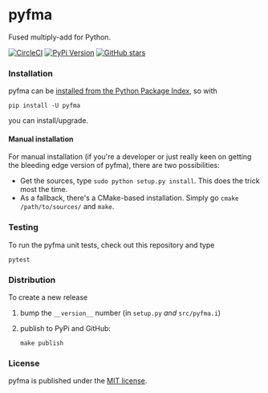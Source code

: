 # pyfma

Fused multiply-add for Python.

[![CircleCI](https://img.shields.io/circleci/project/github/nschloe/pyfma/master.svg)](https://circleci.com/gh/nschloe/pyfma/tree/master)
[![PyPi Version](https://img.shields.io/pypi/v/pyfma.svg)](https://pypi.python.org/pypi/pyfma)
[![GitHub stars](https://img.shields.io/github/stars/nschloe/pyfma.svg?style=social&label=Stars)](https://github.com/nschloe/pyfma)


### Installation

pyfma can be [installed from the Python Package
Index](https://pypi.python.org/pypi/pyfma/), so with
```
pip install -U pyfma
```
you can install/upgrade.

#### Manual installation

For manual installation (if you're a developer or just really keen on getting
the bleeding edge version of pyfma), there are two possibilities:

 * Get the sources, type `sudo python setup.py install`. This does the trick
   most the time.
 * As a fallback, there's a CMake-based installation. Simply go `cmake
   /path/to/sources/` and `make`.

### Testing

To run the pyfma unit tests, check out this repository and type
```
pytest
```

### Distribution

To create a new release

1. bump the `__version__` number (in `setup.py` _and_ `src/pyfma.i`)

2. publish to PyPi and GitHub:
    ```
    make publish
    ```

### License

pyfma is published under the [MIT license](https://en.wikipedia.org/wiki/MIT_License).
